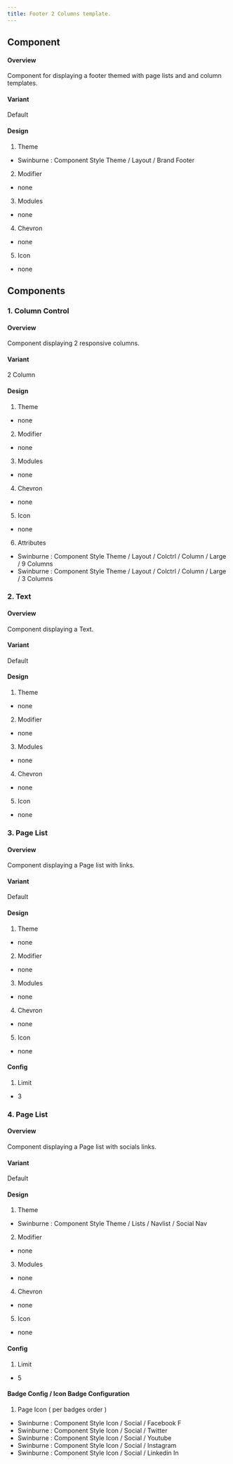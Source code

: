 ```yaml
---
title: Footer 2 Columns template.
---
```

## Component
#### Overview
  Component for displaying a footer themed with page lists and and column templates.
#### Variant
  Default
#### Design
1. Theme
 * Swinburne : Component Style Theme / Layout / Brand Footer
2. Modifier
 * none
3. Modules
 * none
4. Chevron
 * none
5. Icon
 * none
 
## Components
### 1. Column Control
#### Overview 
  Component displaying 2 responsive columns.
#### Variant
  2 Column
#### Design
1. Theme
 * none
2. Modifier
 * none
3. Modules
 * none
4. Chevron
 * none
5. Icon
 * none
6. Attributes
 * Swinburne : Component Style Theme / Layout / Colctrl / Column / Large / 9 Columns
 * Swinburne : Component Style Theme / Layout / Colctrl / Column / Large / 3 Columns
 
### 2. Text
#### Overview 
  Component displaying a Text.
#### Variant
  Default
#### Design
1. Theme
 * none
2. Modifier
 * none
3. Modules
 * none
4. Chevron
 * none
5. Icon
 * none
 
### 3. Page List
#### Overview 
 Component displaying a Page list with links.
#### Variant
 Default
#### Design
1. Theme
* none
2. Modifier
* none
3. Modules
* none
4. Chevron
* none
5. Icon
* none
#### Config
1. Limit
* 3

### 4. Page List
#### Overview 
 Component displaying a Page list with socials links.
#### Variant
 Default
#### Design
1. Theme
* Swinburne : Component Style Theme / Lists / Navlist / Social Nav
2. Modifier
* none
3. Modules
* none
4. Chevron
* none
5. Icon
* none
#### Config
1. Limit
* 5
#### Badge Config / Icon Badge Configuration
1. Page Icon ( per badges order )
* Swinburne : Component Style Icon / Social / Facebook F
* Swinburne : Component Style Icon / Social / Twitter
* Swinburne : Component Style Icon / Social / Youtube
* Swinburne : Component Style Icon / Social / Instagram
* Swinburne : Component Style Icon / Social / Linkedin In

